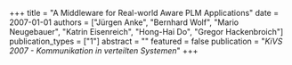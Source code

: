 +++
title = "A Middleware for Real-world Aware PLM Applications"
date = 2007-01-01
authors = ["Jürgen Anke", "Bernhard Wolf", "Mario Neugebauer", "Katrin Eisenreich", "Hong-Hai Do", "Gregor Hackenbroich"]
publication_types = ["1"]
abstract = ""
featured = false
publication = "*KiVS 2007 - Kommunikation in verteilten Systemen*"
+++


